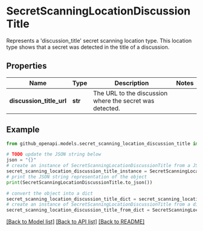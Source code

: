 # SecretScanningLocationDiscussionTitle

Represents a 'discussion_title' secret scanning location type. This location type shows that a secret was detected in the title of a discussion.

## Properties

Name | Type | Description | Notes
------------ | ------------- | ------------- | -------------
**discussion_title_url** | **str** | The URL to the discussion where the secret was detected. | 

## Example

```python
from github_openapi.models.secret_scanning_location_discussion_title import SecretScanningLocationDiscussionTitle

# TODO update the JSON string below
json = "{}"
# create an instance of SecretScanningLocationDiscussionTitle from a JSON string
secret_scanning_location_discussion_title_instance = SecretScanningLocationDiscussionTitle.from_json(json)
# print the JSON string representation of the object
print(SecretScanningLocationDiscussionTitle.to_json())

# convert the object into a dict
secret_scanning_location_discussion_title_dict = secret_scanning_location_discussion_title_instance.to_dict()
# create an instance of SecretScanningLocationDiscussionTitle from a dict
secret_scanning_location_discussion_title_from_dict = SecretScanningLocationDiscussionTitle.from_dict(secret_scanning_location_discussion_title_dict)
```
[[Back to Model list]](../README.md#documentation-for-models) [[Back to API list]](../README.md#documentation-for-api-endpoints) [[Back to README]](../README.md)


